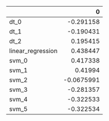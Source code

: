 |                   |          0 |
|:------------------|-----------:|
| dt_0              | -0.291158  |
| dt_1              | -0.190431  |
| dt_2              |  0.195415  |
| linear_regression |  0.438447  |
| svm_0             |  0.417338  |
| svm_1             |  0.41994   |
| svm_2             | -0.0675991 |
| svm_3             | -0.281357  |
| svm_4             | -0.322533  |
| svm_5             | -0.322534  |